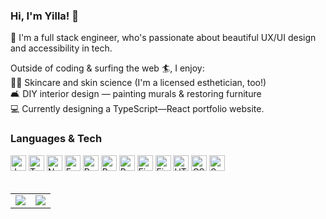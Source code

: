 <h3>Hi, I'm Yilla! 👋</h3>
<p>
  💾 I'm a full stack engineer, who's passionate about beautiful UX/UI design and accessibility in tech.
</p>

Outside of coding & surfing the web 🏄, I enjoy:
  <br>💆‍♀️ Skincare and skin science (I'm a licensed esthetician, too!)
  <br>🛋 DIY interior design — painting murals & restoring furniture
  <br>💻 Currently designing a TypeScript—React portfolio website.

<h3>Languages & Tech</h3>
<div>
<img height="25" width="25" src="https://cdn.jsdelivr.net/gh/devicons/devicon/icons/javascript/javascript-plain.svg" alt="Javascript" />
<img height="25" width="25" src="https://cdn.jsdelivr.net/gh/devicons/devicon/icons/typescript/typescript-plain.svg" alt="TypeScript" />
<img height="25" width="25" src="https://cdn.jsdelivr.net/gh/devicons/devicon/icons/nodejs/nodejs-plain.svg" alt="Node.js" />
<img height="25" width="25" src="https://cdn.jsdelivr.net/gh/devicons/devicon/icons/express/express-original.svg" alt="Express.js" />
<img height="25" width="25" src="https://cdn.jsdelivr.net/gh/devicons/devicon/icons/react/react-original.svg" alt="React" />
<img height="25" width="25" src="https://cdn.jsdelivr.net/gh/devicons/devicon/icons/redux/redux-original.svg" alt="Redux" />
<img height="25" width="25" src="https://cdn.jsdelivr.net/gh/devicons/devicon/icons/postgresql/postgresql-plain.svg" alt="PostgreSQL" />
<img height="25" width="25" src="https://cdn.jsdelivr.net/gh/devicons/devicon/icons/firebase/firebase-plain.svg" alt="Firebase" />
<img height="25" width="25" src="https://cdn.jsdelivr.net/gh/devicons/devicon/icons/figma/figma-original.svg" alt="Figma" />
<img height="25" width="25" src="https://cdn.jsdelivr.net/gh/devicons/devicon/icons/html5/html5-plain-wordmark.svg" alt="HTML5" />
<img height="25" width="25" src="https://cdn.jsdelivr.net/gh/devicons/devicon/icons/css3/css3-plain-wordmark.svg" alt="CSS3" />
<img height="25" width="25" src="https://cdn.jsdelivr.net/gh/devicons/devicon/icons/sequelize/sequelize-plain.svg" alt="Sequelize" />
</div>
<br />

<table border="0">
  <tr><td><img align="center" src="https://github-readme-stats.vercel.app/api?username=yillachen&hide=issues,stars&show_icons=true&card_width=450" /></td><td>
<img align="center" src="https://github-readme-stats.vercel.app/api/top-langs/?username=yillachen&layout=compact&hide=Ruby&card_width=450" /></td></tr>
  </table>
